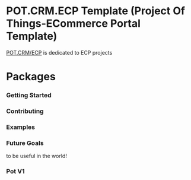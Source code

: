 # POT.CRM.ECP Template (Project Of Things-ECommerce Portal Template)

[POT.CRM/ECP](https://zildot.com/frameworks/pot/crm/ecp) is dedicated to ECP projects


# Packages

### Getting Started

### Contributing

### Examples

### Future Goals

to be useful in the world!

### Pot V1

